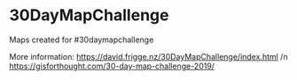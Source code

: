 # 30DayMapChallenge

Maps created for #30daymapchallenge

More information: https://david.frigge.nz/30DayMapChallenge/index.html /n
                  https://gisforthought.com/30-day-map-challenge-2019/
                  
